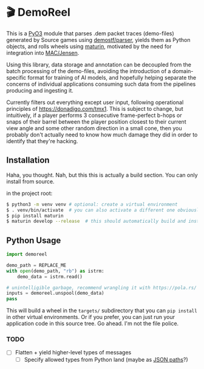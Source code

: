 # 🎬 DemoReel

This is a [PyO3] module that parses .dem packet traces (demo-files) generated by
Source games using [demostf/parser][demostf], yields them as Python objects, and rolls
wheels using [maturin], motivated by the need for integration into
[MAC/Jensen][jensen]. 

Using this library, data storage and annotation can be decoupled from the batch
processing of the demo-files, avoiding the introduction of a domain-specific
format for training of AI models, and hopefully helping separate the concerns of
individual applications consuming such data from the pipelines producing and
ingesting it. 

Currently filters out everything except user input, following operational
principles of https://donadigo.com/tmx1. This is subject to change, but
intuitively, if a player performs 3 consecutive frame-perfect b-hops or snaps of
their barrel between the player position closest to their current view angle and
some other random direction in a small cone, then you probably don't actually
need to know how much damage they did in order to identify that they're hacking.


## Installation

Haha, you thought. Nah, but this this is actually a build section. You can only
install from source.

in the project root:
```sh
$ python3 -m venv venv # optional: create a virtual environment
$ . venv/bin/activate  # you can also activate a different one obviously
$ pip install maturin
$ maturin develop --release  # this should automatically build and install a wheel for you
```

## Python Usage

```py
import demoreel

demo_path = REPLACE_ME
with open(demo_path, "rb") as istrm:
    demo_data = istrm.read()

# unintelligible garbage, recommend wrangling it with https://pola.rs/
inputs = demoreel.unspool(demo_data)
pass
```

This will build a wheel in the `targets/` subdirectory that you can `pip
install` in other virtual environments. Or if you prefer, you can just run your
application code in this source tree. Go ahead. I'm not the file police.

### TODO
- [ ] Flatten + yield higher-level types of messages
    - [ ] Specify allowed types from Python land (maybe as [JSON paths][jpath]?)

[maturin]: https://maturin.rs/
[pyo3]: https://pyo3.rs/
[jpath]: https://docs.rs/serde_json_path/
[jensen]: https://github.com/megascatterbomb/MegaAntiCheat/
[demostf]: https://github.com/demostf/parser